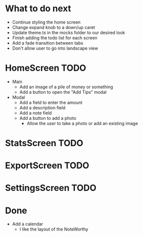 # What to do next
- Continue styling the home screen
- Change expand knob to a down/up caret
- Update theme.ts in the mocks folder to our desired look
- Finish adding the todo list for each screen
- Add a fade transition between tabs
- Don't allow user to go into landscape view

# HomeScreen TODO
- Main
  - Add an image of a pile of money or something
  - Add a button to open the "Add Tips" modal
- Modal
  - Add a field to enter the amount
  - Add a description field
  - Add a note field
  - Add a button to add a photo
    - Allow the user to take a photo or add an existing image

# StatsScreen TODO

# ExportScreen TODO

# SettingsScreen TODO

# Done
- Add a calendar
    - I like the layout of the NoteWorthy